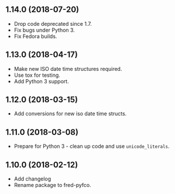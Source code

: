 ## 1.14.0 (2018-07-20) ##

 * Drop code deprecated since 1.7.
 * Fix bugs under Python 3.
 * Fix Fedora builds.

## 1.13.0 (2018-04-17) ##

 * Make new ISO date time structures required.
 * Use tox for testing.
 * Add Python 3 support.

## 1.12.0 (2018-03-15) ##

 * Add conversions for new iso date time structs.

## 1.11.0 (2018-03-08) ##

 * Prepare for Python 3 - clean up code and use ``unicode_literals``.

## 1.10.0 (2018-02-12) ##

 * Add changelog
 * Rename package to fred-pyfco.
